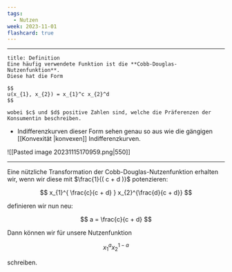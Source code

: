 ```yaml
---
tags:
  - Nutzen
week: 2023-11-01
flashcard: true
---
```

***

```ad-important
title: Definition
Eine häufig verwendete Funktion ist die **Cobb-Douglas-Nutzenfunktion**.
Diese hat die Form

$$
u(x_{1}, x_{2}) = x_{1}^c x_{2}^d
$$

wobei $c$ und $d$ positive Zahlen sind, welche die Präferenzen der Konsumentin beschreiben.
```

- Indifferenzkurven dieser Form sehen genau so aus wie die gängigen [[Konvexität |konvexen]] Indifferenzkurven.

![[Pasted image 20231115170959.png|550]]

***

Eine nützliche Transformation der Cobb-Douglas-Nutzenfunktion erhalten wir, wenn wir diese mit $\frac{1}{( c + d )}$ potenzieren:

$$
x_{1}^{ \frac{c}{c + d} } x_{2}^{\frac{d}{c + d}}
$$

definieren wir nun neu:

$$
a = \frac{c}{c + d}
$$

Dann können wir für unsere Nutzenfunktion

$$
x_{1}^{ a } x_{2}^{ 1 - a }
$$

schreiben.